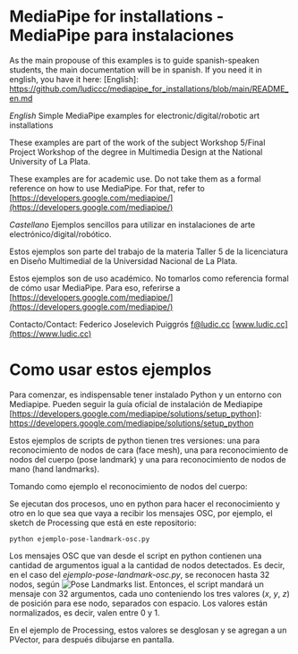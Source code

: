 # MediaPipe for installations - MediaPipe para instalaciones
As the main propouse of this examples is to guide spanish-speaken students, the main documentation will be in spanish. If you need it in english, you have it here: 
[English]: https://github.com/ludiccc/mediapipe_for_installations/blob/main/README_en.md

 _English_
Simple MediaPipe examples for electronic/digital/robotic art installations

These examples are part of the work of the subject Workshop 5/Final Project Workshop of the degree in Multimedia Design at the National University of La Plata.

These examples are for academic use. Do not take them as a formal reference on how to use MediaPipe. For that, refer to [https://developers.google.com/mediapipe/](https://developers.google.com/mediapipe/)


_Castellano_
Ejemplos sencillos para utilizar en instalaciones de arte electrónico/digital/robótico. 

Estos ejemplos son parte del trabajo de la materia Taller 5 de la licenciatura en Diseño Multimedial de la Universidad Nacional de La Plata.


Estos ejemplos son de uso académico. No tomarlos como referencia formal de cómo usar MediaPipe. Para eso, referirse a [https://developers.google.com/mediapipe/](https://developers.google.com/mediapipe/)

Contacto/Contact: Federico Joselevich Puiggrós [f@ludic.cc](mailto:f@ludic.cc)
[www.ludic.cc](https://www.ludic.cc)

# Como usar estos ejemplos

Para comenzar, es indispensable tener instalado Python y un entorno con Mediapipe. Pueden seguir la guía oficial de instalación de Mediapipe [https://developers.google.com/mediapipe/solutions/setup_python]: https://developers.google.com/mediapipe/solutions/setup_python

Estos ejemplos de scripts de python tienen tres versiones: una para reconocimiento de nodos de cara (face mesh), una para reconocimiento de nodos del cuerpo (pose landmark) y una para reconocimiento de nodos de mano (hand landmarks).

Tomando como ejemplo el reconocimiento de nodos del cuerpo:

Se ejecutan dos procesos, uno en python para hacer el reconocimiento y otro en lo que sea que vaya a recibir los mensajes OSC, por ejemplo, el sketch de Processing que está en este repositorio:

```python ejemplo-pose-landmark-osc.py```

Los mensajes OSC que van desde el script en python contienen una cantidad de argumentos igual a la cantidad de nodos detectados. Es decir, en el caso del *ejemplo-pose-landmark-osc.py*, se reconocen hasta 32 nodos, según ![Pose Landmarks list](https://developers.google.com/static/mediapipe/images/solutions/pose_landmarks_index.png). Entonces, el script mandará un mensaje con 32 argumentos, cada uno conteniendo los tres valores (*x*, *y*, *z*) de posición para ese nodo, separados con espacio. Los valores están normalizados, es decir, valen entre 0 y 1.

En el ejemplo de Processing, estos valores se desglosan y se agregan a un PVector, para después dibujarse en pantalla.